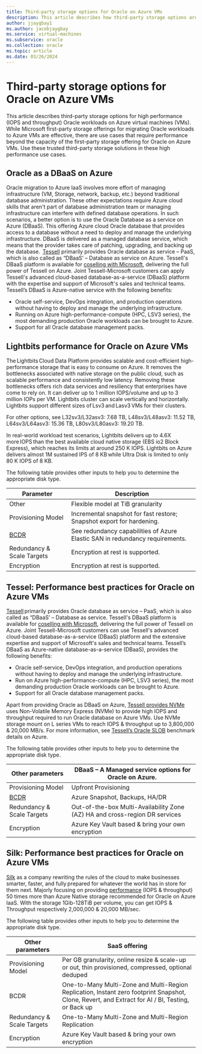 ```yaml
---
title: Third-party storage options for Oracle on Azure VMs 
description: This article describes how third-party storage options are available for Oracle on Azure Virtual Machines.
author: jjaygbay1
ms.author: jacobjaygbay
ms.service: virtual-machines
ms.subservice: oracle
ms.collection: oracle
ms.topic: article
ms.date: 03/26/2024
---
```


# Third-party storage options for Oracle on Azure VMs

This article describes third-party storage options for high performance (IOPS and throughput) Oracle workloads on Azure virtual machines (VMs). While Microsoft first-party storage offerings for migrating Oracle workloads to Azure VMs are effective, there are use cases that require performance beyond the capacity of the first-party storage offering for Oracle on Azure VMs. Use these trusted third-party storage solutions in these high performance use cases. 

## Oracle as a DBaaS on Azure 

Oracle migration to Azure IaaS involves more effort of managing infrastructure (VM, Storage, network, backup, etc.) beyond traditional database administration. These other expectations require Azure cloud skills that aren't part of database administration team or managing infrastructure can interfere with defined database operations. In such scenarios, a better option is to use the Oracle Database as a service on Azure (DBaaS). This offering Azure cloud Oracle database that provides access to a database without a need to deploy and manage the underlying infrastructure. DBaaS is delivered as a managed database service, which means that the provider takes care of patching, upgrading, and backing up the database.  [Tessell](https://www.tessell.com/) primarily provides Oracle database as service – PaaS, which is also called as “DBaaS’ – Database as service on Azure. Tessell's DBaaS platform is available for [coselling with Microsoft](https://www.tessell.com/blogs/azure-tessell-ip-co-sell), delivering the full power of Tessell on Azure. Joint Tessell-Microsoft customers can apply Tessell's advanced cloud-based database-as-a-service (DBaaS) platform with the expertise and support of Microsoft's sales and technical teams. Tessell’s DBaaS is Azure-native service with the following benefits: 

- Oracle self-service, DevOps integration, and production operations without having to deploy and manage the underlying infrastructure.  
- Running on Azure high-performance-compute (HPC, LSV3 series), the most demanding production Oracle workloads can be brought to Azure.  
- Support for all Oracle database management packs.  

## Lightbits performance for Oracle on Azure VMs  

The Lightbits Cloud Data Platform provides scalable and cost-efficient high-performance storage that is easy to consume on Azure. It removes the bottlenecks associated with native storage on the public cloud, such as scalable performance and consistently low latency. Removing these bottlenecks offers rich data services and resiliency that enterprises have come to rely on. It can deliver up to 1 million IOPS/volume and up to 3 million IOPs per VM. Lightbits cluster can scale vertically and horizontally. Lightbits support different sizes of Lsv3 and Lasv3 VMs for their clusters. 

For other options, see L32sv3/L32asv3: 7.68 TB, L48sv3/L48asv3: 11.52 TB, L64sv3/L64asv3: 15.36 TB, L80sv3/L80asv3: 19.20 TB. 

In real-world workload test scenarios, Lightbits delivers up to 4.6X more IOPS than the best available cloud native storage (EBS io2 Block Express), which reaches its limits at around 250 K IOPS. Lightbits on Azure delivers almost 1M sustained IPS of 8 KB while Ultra Disk is limited to only 80 K IOPS of 8 KB.

The following table provides other inputs to help you to determine the appropriate disk type.

| Parameter                   | Description                   |
|-----------------------------|------------------------------|
| Other            | Flexible model at TiB granularity |
| Provisioning Model          | Incremental snapshot for fast restore; Snapshot export for hardening. |
| [BCDR](/azure/cloud-adoption-framework/scenarios/oracle-iaas/oracle-disaster-recovery-oracle-landing-zone)                        | See redundancy capabilities of Azure Elastic SAN in redundancy requirements. |
| Redundancy & Scale Targets  | Encryption at rest is supported. |
| Encryption                  | Encryption at rest is supported. |
## Tessel: Performance best practices for Oracle on Azure VMs  

[Tessell](https://www.tessell.com/) primarily provides Oracle database as service – PaaS, which is also called as “DBaaS’ – Database as service. Tessell's DBaaS platform is available for [coselling with Microsoft](https://www.tessell.com/blogs/azure-tessell-ip-co-sell), delivering the full power of Tessell on Azure. Joint Tessell-Microsoft customers can use Tessell's advanced cloud-based database-as-a-service (DBaaS) platform and the extensive expertise and support of Microsoft's sales and technical teams. Tessell’s DBaaS as Azure-native database-as-a-service (DBaaS), provides the following benefits: 

- Oracle self-service, DevOps integration, and production operations without having to deploy and manage the underlying infrastructure.  
- Run on Azure high-performance-compute (HPC, LSV3 series), the most demanding production Oracle workloads can be brought to Azure.  
- Support for all Oracle database management packs.  

Apart from providing Oracle as DBaaS on Azure, [Tessell provides NVMe](https://www.tessell.com/blogs/high-performance-database-with-nvme-storage) uses Non-Volatile Memory Express (NVMe) to provide high IOPS and throughput required to run Oracle database on Azure VMs. Use NVMe storage mount on L series VMs to reach IOPS & throughput up to 3,800,000 & 20,000 MB/s. For more information, see [Tessell’s Oracle SLOB](https://www.tessell.com/blogs/azure-oracle-benchmark) benchmark details on Azure. 

The following table provides other inputs to help you to determine the appropriate disk type.

| Other parameters                  |  DBaaS – A Managed service options for Oracle on Azure.                  |
|-----------------------------|------------------------------|
| Provisioning Model          | Upfront Provisioning                        |
| [BCDR](/azure/cloud-adoption-framework/scenarios/oracle-iaas/oracle-disaster-recovery-oracle-landing-zone)  | Azure Snapshot, Backups, HA/DR  |
| Redundancy & Scale Targets  | Out-of-the-box Multi-Availability Zone (AZ) HA and cross-region DR services   |
| Encryption       | Azure Key Vault based & bring your own encryption          |


## Silk: Performance best practices for Oracle on Azure VMs  

[Silk](https://silk.us/about-us/) as a company rewriting the rules of the cloud to make businesses smarter, faster, and fully prepared for whatever the world has in store for them next. Majorly focusing on providing [performance](https://silk.us/performance/) (IOPS & throughput) 50 times more than Azure Native storage recommended for Oracle on Azure IaaS. With the storage 1Gib-128TiB per volume, you can get IOPS & Throughput respectively 2,000,000 & 20,000 MB/sec.  


The following table provides other inputs to help you to determine the appropriate disk type.

| Other parameters         | SaaS offering                 |
|--------------------------|----------------------------|
| Provisioning Model       | Per GB granularity, online resize & scale-up or out, thin provisioned, compressed, optional deduped |
| BCDR                     | One-to-Many Multi-Zone and Multi-Region Replication, Instant zero footprint Snapshot, Clone, Revert, and Extract for AI / BI, Testing, or Back up |
| Redundancy & Scale Targets | One-to-Many Multi-Zone and Multi-Region Replication                                                  |
| Encryption               | Azure Key Vault based & bring your own encryption                                                    |


